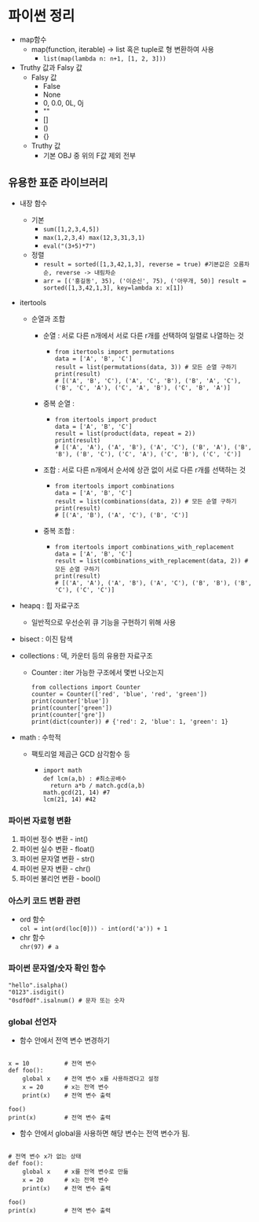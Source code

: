 # 파이썬 정리

* map함수
  * map(function, iterable) -> list 혹은 tuple로 형 변환하여 사용
    * ```list(map(lambda n: n+1, [1, 2, 3]))```
* Truthy 값과 Falsy 값
  * Falsy 값
    * False 
    * None 
    * 0, 0.0, 0L, 0j 
    * "" 
    * [] 
    * () 
    * {}
  * Truthy 값
    * 기본 OBJ 중 위의 F값 제외 전부


## 유용한 표준 라이브러리
  * 내장 함수
    * 기본
      * ```sum([1,2,3,4,5])```
      * ```max(1,2,3,4) max(12,3,31,3,1)```
      * ```eval("(3+5)*7")```
    * 정렬
      * ```result = sorted([1,3,42,1,3], reverse = true) #기본값은 오름차순, reverse -> 내림차순```
      * ```arr = [('홍길동', 35), ('이순신', 75), ('아무개, 50)] result = sorted([1,3,42,1,3], key=lambda x: x[1])```
  * itertools
    * 순열과 조합
      * 순열 : 서로 다른 n개에서 서로 다른 r개를 선택하여 일렬로 나열하는 것
        * <pre><code>from itertools import permutations 
          data = ['A', 'B', 'C']
          result = list(permutations(data, 3)) # 모든 순열 구하기
          print(result) 
          # [('A', 'B', 'C'), ('A', 'C', 'B'), ('B', 'A', 'C'), ('B', 'C', 'A'), ('C', 'A', 'B'), ('C', 'B', 'A')]
          </code></pre>
      * 중복 순열 :
        * <pre><code>from itertools import product 
          data = ['A', 'B', 'C']
          result = list(product(data, repeat = 2))
          print(result) 
          # [('A', 'A'), ('A', 'B'), ('A', 'C'), ('B', 'A'), ('B', 'B'), ('B', 'C'), ('C', 'A'), ('C', 'B'), ('C', 'C')]
          </code></pre>
    
      * 조합 : 서로 다른 n개에서 순서에 상관 없이 서로 다른 r개를 선택하는 것
        * <pre><code>from itertools import combinations 
          data = ['A', 'B', 'C']
          result = list(combinations(data, 2)) # 모든 순열 구하기
          print(result) 
          # [('A', 'B'), ('A', 'C'), ('B', 'C')]
          </code></pre>
      * 중복 조합 : 
        * <pre><code>from itertools import combinations_with_replacement 
          data = ['A', 'B', 'C']
          result = list(combinations_with_replacement(data, 2)) # 모든 순열 구하기
          print(result) 
          # [('A', 'A'), ('A', 'B'), ('A', 'C'), ('B', 'B'), ('B', 'C'), ('C', 'C')]
          </code></pre>
  * heapq : 힙 자료구조
    * 일반적으로 우선순위 큐 기능을 구현하기 위해 사용
  * bisect : 이진 탐색 
  * collections : 덱, 카운터 등의 유용한 자료구조
    * Counter : iter 가능한 구조에서 몇번 나오는지
        <pre><code>from collections import Counter
      counter = Counter(['red', 'blue', 'red', 'green'])
      print(counter['blue'])
      print(counter['green'])
      print(counter['gre'])
      print(dict(counter)) # {'red': 2, 'blue': 1, 'green': 1}</code></pre>
  
  * math : 수학적
    * 팩토리얼 제곱근 GCD 삼각함수 등
      * <pre><code>import math 
        def lcm(a,b) : #최소공배수
          return a*b / match.gcd(a,b)
        math.gcd(21, 14) #7
        lcm(21, 14) #42</code></pre>

### 파이썬 자료형 변환
  1. 파이썬 정수 변환 - int()
  2. 파이썬 실수 변환 - float()
  3. 파이썬 문자열 변환 - str()
  4. 파이썬 문자 변환 - chr()
  5. 파이썬 불리언 변환 - bool()

### 아스키 코드 변환 관련
* ord 함수 <br/>
```col = int(ord(loc[0])) - int(ord('a')) + 1```
* chr 함수 <br/>
```chr(97) # a```

### 파이썬 문자열/숫자 확인 함수
```"hello".isalpha()``` <br/>
```"0123".isdigit()``` <br/>
```"0sdf0df".isalnum() # 문자 또는 숫자```


### global 선언자
* 함수 안에서 전역 변수 변경하기
<pre><code>
x = 10          # 전역 변수
def foo():
    global x    # 전역 변수 x를 사용하겠다고 설정
    x = 20      # x는 전역 변수
    print(x)    # 전역 변수 출력
 
foo()
print(x)        # 전역 변수 출력
</code></pre>

* 함수 안에서 global을 사용하면 해당 변수는 전역 변수가 됨.
<pre><code>
# 전역 변수 x가 없는 상태
def foo():
    global x    # x를 전역 변수로 만듦
    x = 20      # x는 전역 변수
    print(x)    # 전역 변수 출력
 
foo()
print(x)        # 전역 변수 출력
</code></pre>



<pre><code>

</code></pre>